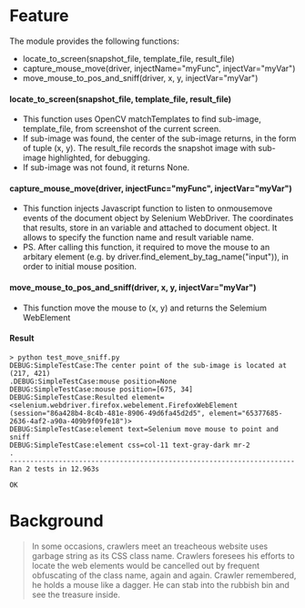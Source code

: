 # Feature
The module provides the following functions:
  - locate_to_screen(snapshot_file, template_file, result_file)
  - capture_mouse_move(driver, injectName="myFunc", injectVar="myVar")
  - move_mouse_to_pos_and_sniff(driver, x, y, injectVar="myVar")

#### locate_to_screen(snapshot_file, template_file, result_file)
 - This function uses OpenCV matchTemplates to find sub-image, template_file, from screenshot of the current screen.
 - If sub-image was found, the center of the sub-image returns, in the form of tuple (x, y). The result_file records the snapshot image with sub-image highlighted, for debugging.
 - If sub-image was not found, it returns None.

#### capture_mouse_move(driver, injectFunc="myFunc", injectVar="myVar")
 - This function injects Javascript function to listen to onmousemove events of the document object by Selenium WebDriver. The coordinates that results, store in an variable and attached to document object. It allows to specify the function name and result variable name.
 - PS. After calling this function, it required to move the mouse to an arbitary element (e.g. by driver.find_element_by_tag_name("input")), in order to initial mouse position.
    
#### move_mouse_to_pos_and_sniff(driver, x, y, injectVar="myVar")
 - This function move the mouse to (x, y) and returns the Selemium WebElement 

#### Result    
```
> python test_move_sniff.py
DEBUG:SimpleTestCase:The center point of the sub-image is located at (217, 421)
.DEBUG:SimpleTestCase:mouse position=None
DEBUG:SimpleTestCase:mouse position=[675, 34]
DEBUG:SimpleTestCase:Resulted element=<selenium.webdriver.firefox.webelement.FirefoxWebElement (session="86a428b4-8c4b-481e-8906-49d6fa45d2d5", element="65377685-2636-4af2-a90a-409b9f09fe18")>
DEBUG:SimpleTestCase:element text=Selenium move mouse to point and sniff
DEBUG:SimpleTestCase:element css=col-11 text-gray-dark mr-2
.
----------------------------------------------------------------------
Ran 2 tests in 12.963s

OK
```


# Background
> In some occasions, crawlers meet an treacheous website uses garbage string as its CSS class name. Crawlers foresees his efforts to locate the web elements would be cancelled out by frequent obfuscating of the class name, again and again.
Crawler remembered, he holds a mouse like a dagger. He can stab into the rubbish bin and see the treasure inside.

 

